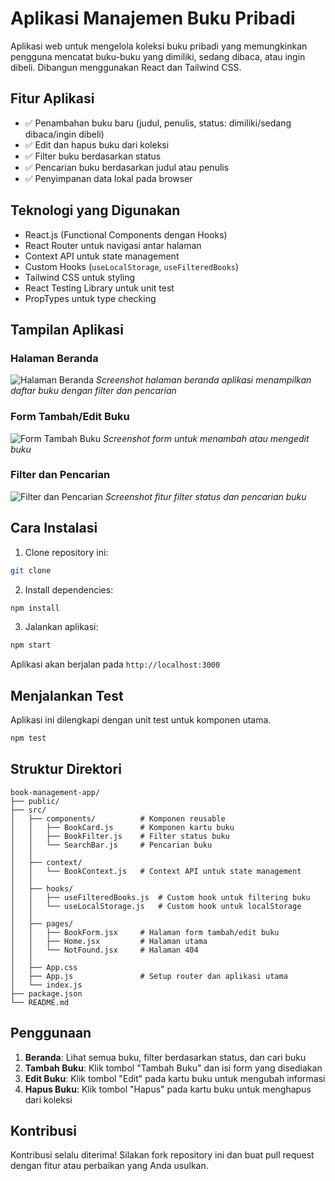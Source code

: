 # Aplikasi Manajemen Buku Pribadi

Aplikasi web untuk mengelola koleksi buku pribadi yang memungkinkan pengguna mencatat buku-buku yang dimiliki, sedang dibaca, atau ingin dibeli. Dibangun menggunakan React dan Tailwind CSS.

## Fitur Aplikasi

- ✅ Penambahan buku baru (judul, penulis, status: dimiliki/sedang dibaca/ingin dibeli)
- ✅ Edit dan hapus buku dari koleksi
- ✅ Filter buku berdasarkan status
- ✅ Pencarian buku berdasarkan judul atau penulis
- ✅ Penyimpanan data lokal pada browser

## Teknologi yang Digunakan

- React.js (Functional Components dengan Hooks)
- React Router untuk navigasi antar halaman
- Context API untuk state management
- Custom Hooks (`useLocalStorage`, `useFilteredBooks`)
- Tailwind CSS untuk styling
- React Testing Library untuk unit test
- PropTypes untuk type checking

## Tampilan Aplikasi

### Halaman Beranda
![Halaman Beranda](/api/placeholder/800/400)
*Screenshot halaman beranda aplikasi menampilkan daftar buku dengan filter dan pencarian*

### Form Tambah/Edit Buku
![Form Tambah Buku](/api/placeholder/800/400)
*Screenshot form untuk menambah atau mengedit buku*

### Filter dan Pencarian
![Filter dan Pencarian](/api/placeholder/800/400)
*Screenshot fitur filter status dan pencarian buku*

## Cara Instalasi

1. Clone repository ini:
```bash
git clone
```

2. Install dependencies:
```bash
npm install
```

3. Jalankan aplikasi:
```bash
npm start
```

Aplikasi akan berjalan pada `http://localhost:3000`

## Menjalankan Test

Aplikasi ini dilengkapi dengan unit test untuk komponen utama.

```bash
npm test
```

## Struktur Direktori

```
book-management-app/
├── public/
├── src/
│   ├── components/          # Komponen reusable
│   │   ├── BookCard.js      # Komponen kartu buku
│   │   ├── BookFilter.js    # Filter status buku
│   │   └── SearchBar.js     # Pencarian buku
│   │
│   ├── context/
│   │   └── BookContext.js   # Context API untuk state management
│   │
│   ├── hooks/
│   │   ├── useFilteredBooks.js  # Custom hook untuk filtering buku
│   │   └── useLocalStorage.js   # Custom hook untuk localStorage
│   │
│   ├── pages/
│   │   ├── BookForm.jsx     # Halaman form tambah/edit buku
│   │   ├── Home.jsx         # Halaman utama
│   │   └── NotFound.jsx     # Halaman 404
│   │
│   ├── App.css
│   ├── App.js               # Setup router dan aplikasi utama
│   └── index.js
├── package.json
└── README.md
```

## Penggunaan

1. **Beranda**: Lihat semua buku, filter berdasarkan status, dan cari buku
2. **Tambah Buku**: Klik tombol "Tambah Buku" dan isi form yang disediakan
3. **Edit Buku**: Klik tombol "Edit" pada kartu buku untuk mengubah informasi
4. **Hapus Buku**: Klik tombol "Hapus" pada kartu buku untuk menghapus dari koleksi

## Kontribusi

Kontribusi selalu diterima! Silakan fork repository ini dan buat pull request dengan fitur atau perbaikan yang Anda usulkan.
